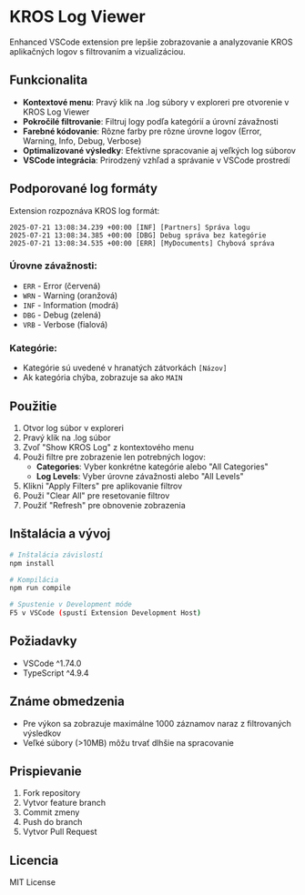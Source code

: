 # KROS Log Viewer

Enhanced VSCode extension pre lepšie zobrazovanie a analyzovanie KROS aplikačných logov s filtrovaním a vizualizáciou.

## Funkcionalita

- **Kontextové menu**: Pravý klik na .log súbory v exploreri pre otvorenie v KROS Log Viewer
- **Pokročilé filtrovanie**: Filtruj logy podľa kategórií a úrovní závažnosti
- **Farebné kódovanie**: Rôzne farby pre rôzne úrovne logov (Error, Warning, Info, Debug, Verbose)
- **Optimalizované výsledky**: Efektívne spracovanie aj veľkých log súborov
- **VSCode integrácia**: Prirodzený vzhľad a správanie v VSCode prostredí

## Podporované log formáty

Extension rozpoznáva KROS log formát:
```
2025-07-21 13:08:34.239 +00:00 [INF] [Partners] Správa logu
2025-07-21 13:08:34.385 +00:00 [DBG] Debug správa bez kategórie
2025-07-21 13:08:34.535 +00:00 [ERR] [MyDocuments] Chybová správa
```

### Úrovne závažnosti:
- `ERR` - Error (červená)
- `WRN` - Warning (oranžová) 
- `INF` - Information (modrá)
- `DBG` - Debug (zelená)
- `VRB` - Verbose (fialová)

### Kategórie:
- Kategórie sú uvedené v hranatých zátvorkách `[Názov]`
- Ak kategória chýba, zobrazuje sa ako `MAIN`

## Použitie

1. Otvor log súbor v exploreri
2. Pravý klik na .log súbor
3. Zvoľ "Show KROS Log" z kontextového menu
4. Použi filtre pre zobrazenie len potrebných logov:
   - **Categories**: Vyber konkrétne kategórie alebo "All Categories"
   - **Log Levels**: Vyber úrovne závažnosti alebo "All Levels"
5. Klikni "Apply Filters" pre aplikovanie filtrov
6. Použi "Clear All" pre resetovanie filtrov
7. Použiť "Refresh" pre obnovenie zobrazenia

## Inštalácia a vývoj

```bash
# Inštalácia závislostí
npm install

# Kompilácia
npm run compile

# Spustenie v Development móde
F5 v VSCode (spustí Extension Development Host)
```

## Požiadavky

- VSCode ^1.74.0
- TypeScript ^4.9.4

## Známe obmedzenia

- Pre výkon sa zobrazuje maximálne 1000 záznamov naraz z filtrovaných výsledkov
- Veľké súbory (>10MB) môžu trvať dlhšie na spracovanie

## Prispievanie

1. Fork repository
2. Vytvor feature branch
3. Commit zmeny
4. Push do branch
5. Vytvor Pull Request

## Licencia

MIT License 